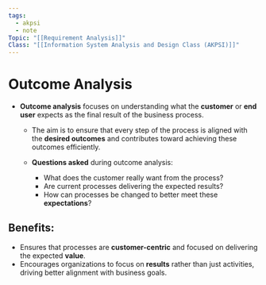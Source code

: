 ```yaml
---
tags:
  - akpsi
  - note
Topic: "[[Requirement Analysis]]"
Class: "[[Information System Analysis and Design Class (AKPSI)]]"
---
```


# Outcome Analysis
- **Outcome analysis** focuses on understanding what the **customer** or **end user** expects as the final result of the business process.
  - The aim is to ensure that every step of the process is aligned with the **desired outcomes** and contributes toward achieving these outcomes efficiently.

  - **Questions asked** during outcome analysis:
    - What does the customer really want from the process?
    - Are current processes delivering the expected results?
    - How can processes be changed to better meet these **expectations**?

## Benefits:
- Ensures that processes are **customer-centric** and focused on delivering the expected **value**.
- Encourages organizations to focus on **results** rather than just activities, driving better alignment with business goals.
